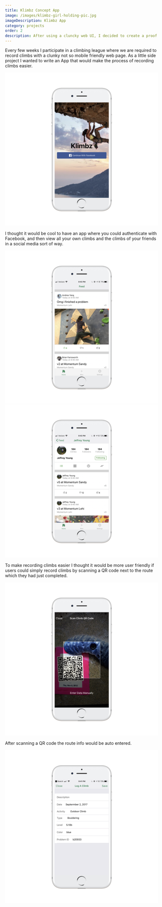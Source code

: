 ```yaml
---
title: Klimbz Concept App
image: /images/klimbz-girl-holding-pic.jpg
imageDescription: Klimbz App
category: projects
order: 2
description: After using a cluncky web UI, I decided to create a proof of concept native app with a better user experience.
---
```


Every few weeks I participate in a climbing league where we are required to record climbs with a clunky not so mobile friendly web page.  As a little side project I wanted to write an App that would make the process of recording climbs easier.

![Landing Page](/images/klimbz-img1.png)

I thought it would be cool to have an app where you could authenticate with Facebook, and then view all your own climbs and the climbs of your friends in a social media sort of way.

![Feed Screen Shot](/images/klimbz-img2.png)
![Profile screen](/images/klimbz-img3.png)

To make recording climbs easier I thought it would be more user friendly if users could simply record climbs by scanning a QR code next to the route which they had just completed.

![Profile screen](/images/klimbz-img4.png)

After scanning a QR code the route info would be auto entered.

![Profile screen](/images/klimbz-img5.png)